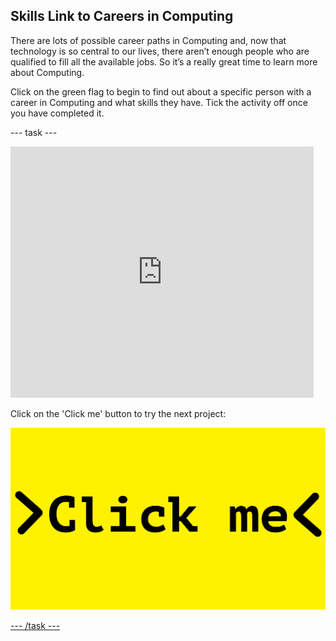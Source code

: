 ## Skills Link to Careers in Computing

There are lots of possible career paths in Computing and, now that technology is so central to our lives, there aren’t enough people who are qualified to fill all the available jobs. So it’s a really great time to learn more about Computing.

Click on the green flag to begin to find out about a specific person with a career in Computing and what skills they have. Tick the activity off once you have completed it.

--- task ---

<iframe src="https://scratch.mit.edu/projects/325787142/embed" allowtransparency="true" width="485" height="402" frameborder="0" scrolling="no" allowfullscreen></iframe>

Click on the 'Click me' button to try the next project:

<a href="hhttps://codeclub.org/en/html1">
<img src="images/Clickme.png">

--- /task ---
